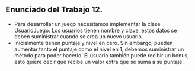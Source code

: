 ## Enunciado del Trabajo 12.

- Para desarrollar un juego necesitamos implementar la clase UsuarioJuego. Los usuarios tienen nombre y clave, estos datos se deben suministrar cuando se crea un nuevo usuario.
- Inicialmente tienen puntaje y nivel en cero. Sin embargo, pueden aumentar tanto el puntaje como el nivel en 1, debemos suministrar un método para poder hacerlo. El usuario también puede recibir un bonus, esto quiere decir que recibe un valor extra que se suma a su puntaje.
